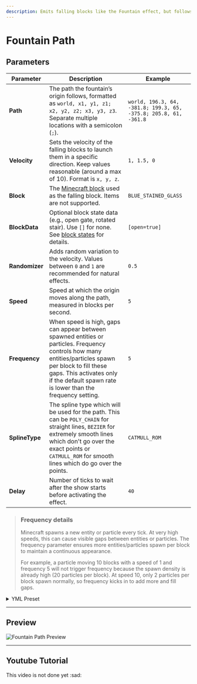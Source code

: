```yaml
---
description: Emits falling blocks like the Fountain effect, but follows a path.
---
```


# Fountain Path

## Parameters

| Parameter      | Description                                                                                                                                                                                                                                      | Example                                                          |
|----------------|--------------------------------------------------------------------------------------------------------------------------------------------------------------------------------------------------------------------------------------------------|------------------------------------------------------------------|
| **Path**       | The path the fountain’s origin follows, formatted as `world, x1, y1, z1; x2, y2, z2; x3, y3, z3`. Separate multiple locations with a semicolon (`;`).                                                                                            | `world, 196.3, 64, -381.8; 199.3, 65, -375.8; 205.8, 61, -361.8` |
| **Velocity**   | Sets the velocity of the falling blocks to launch them in a specific direction. Keep values reasonable (around a max of 10). Format is `x, y, z`.                                                                                                | `1, 1.5, 0`                                                      |
| **Block**      | The [Minecraft block](https://hub.spigotmc.org/javadocs/bukkit/org/bukkit/Material.html) used as the falling block. Items are not supported.                                                                                                     | `BLUE_STAINED_GLASS`                                             |
| **BlockData**  | Optional block state data (e.g., open gate, rotated stair). Use `[]` for none. See [block states](https://minecraft.wiki/w/Block_states) for details.                                                                                            | `[open=true]`                                                    |
| **Randomizer** | Adds random variation to the velocity. Values between `0` and `1` are recommended for natural effects.                                                                                                                                           | `0.5`                                                            |
| **Speed**      | Speed at which the origin moves along the path, measured in blocks per second.                                                                                                                                                                   | `5`                                                              |
| **Frequency**  | When speed is high, gaps can appear between spawned entities or particles. Frequency controls how many entities/particles spawn per block to fill these gaps. This activates only if the default spawn rate is lower than the frequency setting. | `5`                                                              |
| **SplineType** | The spline type which will be used for the path. This can be `POLY_CHAIN` for straight lines, `BEZIER` for extremely smooth lines which don't go over the exact points or `CATMULL_ROM` for smooth lines which do go over the points.            | `CATMULL_ROM`                                                    |
| **Delay**      | Number of ticks to wait after the show starts before activating the effect.                                                                                                                                                                      | `40`                                                             |

> ### Frequency details
> 
> Minecraft spawns a new entity or particle every tick. At very high speeds, this can cause visible gaps between entities or particles. The frequency parameter ensures more entities/particles spawn per block to maintain a continuous appearance.
> 
> For example, a particle moving 10 blocks with a speed of 1 and frequency 5 will not trigger frequency because the spawn density is already high (20 particles per block). At speed 10, only 2 particles per block spawn normally, so frequency kicks in to add more and fill gaps.

<details>
<summary>YML Preset</summary>

```yaml
'1':
  Type: FOUNTAIN_PATH
  Path: 'world, 0, 0, 0; 3, 3, 3'
  Velocity: 0, 0, 0
  Block: BLUE_STAINED_GLASS
  BlockData: []
  Randomizer: 0
  Speed: 1
  Frequency: 5
  Smooth: true
  Delay: 0
```

</details>

---

## Preview

![Fountain Path Preview](../assets/previews/fountain-path.gif)

---

## Youtube Tutorial

This video is not done yet \:sad:

